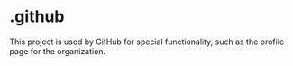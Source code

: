 # .github

This project is used by GitHub for special functionality, such as the profile page for the organization.
